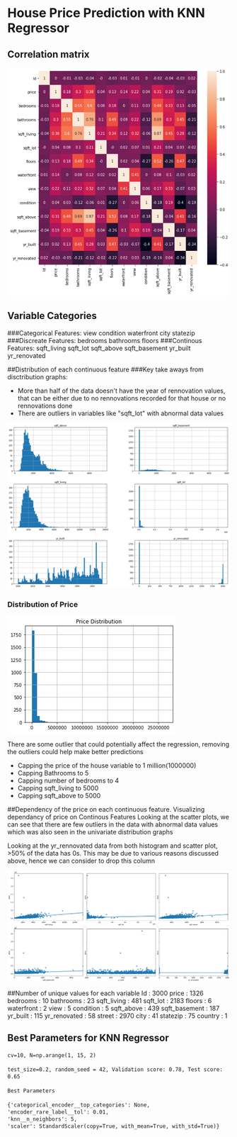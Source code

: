 # House Price Prediction with KNN Regressor

## Correlation matrix

![Correlation Matrix](correlation_matrix.png)

## Variable Categories

###Categorical Features: 
	 view
	 condition
	 waterfront
	 city
	 statezip
###Discreate Features: 
	 bedrooms
	 bathrooms
	 floors
###Continous Features: 
	 sqft_living
	 sqft_lot
	 sqft_above
	 sqft_basement
	 yr_built
	 yr_renovated 

##Distribution of each continuous feature
###Key take aways from disctribution graphs:
* More than half of the data doesn't have the year of rennovation values, that can be either due to no rennovations recorded for that house or no rennovations done
* There are outliers in variables like "sqft_lot" with abnormal data values

![Distribution Graphs](distribution.png)

### Distribution of Price

![Distribution of Price](price_distribution.png)

There are some outlier that could potentially affect the regression, removing the outliers could help make better predictions

* Capping the price of the house variable to 1 million(1000000)
* Capping Bathrooms to 5
* Capping number of bedrooms to 4
* Capping sqft_living to 5000
* Capping sqft_above to 5000

##Dependency of the price on each continuous feature.
Visualizing dependancy of price on Continous Features
Looking at the scatter plots, we can see that there are few outliers in the data with abnormal data values which was also seen in the univariate distribution graphs

Looking at the yr_rennovated data from both histogram and scatter plot, >50% of the data has 0s. This may be due to various reasons discussed above, hence we can consider to drop this column

![Scatter Plots](scatter_plots.png)

##Number of unique values for each variable
    Id : 3000
    price : 1326
    bedrooms : 10
    bathrooms : 23
    sqft_living : 481
    sqft_lot : 2183
    floors : 6
    waterfront : 2
    view : 5
    condition : 5
    sqft_above : 439
    sqft_basement : 187
    yr_built : 115
    yr_renovated : 58
    street : 2970
    city : 41
    statezip : 75
    country : 1

## Best Parameters for KNN Regressor 
```
cv=10, N=np.arange(1, 15, 2)

test_size=0.2, random_seed = 42, Validation score: 0.78, Test score: 0.65

Best Parameters

{'categorical_encoder__top_categories': None,
'encoder_rare_label__tol': 0.01,
'knn__n_neighbors': 5,
'scaler': StandardScaler(copy=True, with_mean=True, with_std=True)}
```